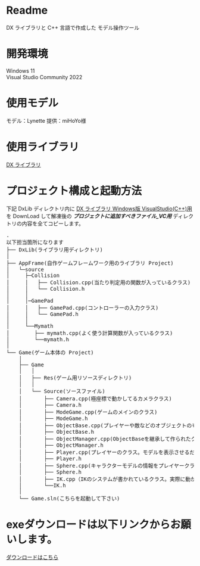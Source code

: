 # Readme
DX ライブラリと C++ 言語で作成した モデル操作ツール

# 開発環境
Windows 11  
Visual Studio Community 2022

# 使用モデル
モデル：Lynette
提供：miHoYo様

# 使用ライブラリ
[DX ライブラリ](https://dxlib.xsrv.jp/) 

# プロジェクト構成と起動方法
下記 DxLib ディレクトリ内に [DX ライブラリ Windows版 VisualStudio(C++)用](https://dxlib.xsrv.jp/DxLib/DxLib_VC3_24d.zip) を DownLoad して解凍後の ***プロジェクトに追加すべきファイル_VC用*** ディレクトリの内容を全てコピーします。
<pre>
.
以下担当箇所になります
├── DxLib(ライブラリ用ディレクトリ)
│
├── AppFrame(自作ゲームフレームワーク用のライブラリ Project)
│   └─source
│     ├─Collision
│     │   ├── Collision.cpp(当たり判定用の関数が入っているクラス)
│     │   └── Collision.h
│     │    
│     │─GamePad    
│     │   ├── GamePad.cpp(コントローラーの入力クラス)
│     │   └── GamePad.h
│     │    
│     └──Mymath   
│        ├── mymath.cpp(よく使う計算関数が入っているクラス)
│        └──mymath.h
│  
└── Game(ゲーム本体の Project)
    │
    ├── Game
    │   │
    │   ├── Res(ゲーム用リソースディレクトリ)
    │   │
    │   └── Source(ソースファイル)
    │       ├── Camera.cpp(極座標で動かしてるカメラクラス)
    │       ├── Camera.h
    │       ├── ModeGame.cpp(ゲームのメインのクラス)
    │       ├── ModeGame.h
    │       ├── ObjectBase.cpp(プレイヤーや敵などのオブジェクトのもとになるクラス)
    │       ├── ObjectBase.h
    │       ├── ObjectManager.cpp(ObjectBaseを継承して作られたクラスを管理するクラス)
    │       ├── ObjectManager.h
    │       ├── Player.cpp(プレイヤーのクラス。モデルを表示させるだけ)
    │       ├── Player.h
    │       ├── Sphere.cpp(キャラクターモデルの情報をプレイヤークラスから受け取り、動かしたいボーンの位置に球を配置したクラス)
    │       ├── Sphere.h
    │       ├── IK.cpp（IKのシステムが書かれているクラス。実際に動かしているのはSphere.cpp。）
    │       └──IK.h
    │
    └── Game.sln(こちらを起動して下さい)
</pre>
# exeダウンロードは以下リンクからお願いします。
[ダウンロードはこちら](https://drive.google.com/drive/folders/1HbsUhmzuSMhXrDZrudE67D8XnnqJMwqc)